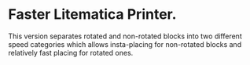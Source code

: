 # Faster Litematica Printer.
This version separates rotated and non-rotated blocks into two different speed categories which allows insta-placing for non-rotated blocks and relatively fast placing for rotated ones.
